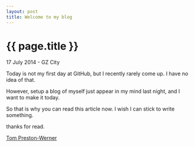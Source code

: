 ```yaml
---
layout: post
title: Welcome to my blog
---
```


{{ page.title }}
================

<p class="meta">17 July 2014 - GZ City</p>

Today is not my first day at GitHub, but I recently rarely come up. I have no idea of that.

However, setup a blog of myself just appear in my mind last night, and I want to make it today.

So that is why you can read this article now. I wish I can stick to write something.

   thanks for read.

[Tom Preston-Werner](http://tom.preston-werner.com/)

